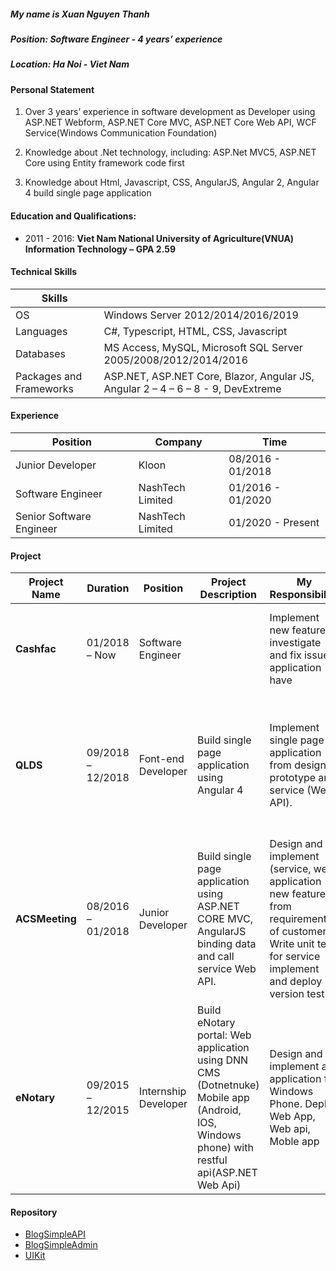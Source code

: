 ##### My name is Xuan Nguyen Thanh

##### Position: Software Engineer - 4 years’ experience

##### Location: Ha Noi - Viet Nam

#### Personal Statement

1. Over 3 years’ experience in software development as Developer using ASP.NET Webform, ASP.NET Core MVC, ASP.NET Core Web API, WCF Service(Windows Communication Foundation)

2. Knowledge about .Net technology, including: ASP.Net MVC5, ASP.NET Core using Entity
   framework code first

3. Knowledge about Html, Javascript, CSS, AngularJS, Angular 2, Angular 4 build single page application

#### Education and Qualifications:

- 2011 - 2016: **Viet Nam National University of Agriculture(VNUA) Information Technology – GPA 2.59**

#### Technical Skills

| Skills                  |                                                                                  |
| ----------------------- | -------------------------------------------------------------------------------- |
| OS                      | Windows Server 2012/2014/2016/2019                                               |
| Languages               | C#, Typescript, HTML, CSS, Javascript                                            |
| Databases               | MS Access, MySQL, Microsoft SQL Server 2005/2008/2012/2014/2016                  |
| Packages and Frameworks | ASP.NET, ASP.NET Core, Blazor, Angular JS, Angular 2 – 4 – 6 – 8 - 9, DevExtreme |

#### Experience

| Position                 | Company          | Time              |
| ------------------------ | ---------------- | ----------------- |
| Junior Developer         | Kloon            | 08/2016 - 01/2018 |
| Software Engineer        | NashTech Limited | 01/2016 - 01/2020 |
| Senior Software Engineer | NashTech Limited | 01/2020 - Present |

#### Project

| Project Name   | Duration          | Position             | Project Description                                                                                                                              | My Responsibility                                                                                                                                           | Technology                                                                                                      |
| -------------- | ----------------- | -------------------- | ------------------------------------------------------------------------------------------------------------------------------------------------ | ----------------------------------------------------------------------------------------------------------------------------------------------------------- | --------------------------------------------------------------------------------------------------------------- |
| **Cashfac**    | 01/2018 – Now     | Software Engineer    |                                                                                                                                                  | Implement new feature, investigate and fix issue if application have                                                                                        | Webform , ASP.NET MVC5, Web service, WCF <br> SQL Server Procedure                                              |
| **QLDS**       | 09/2018 – 12/2018 | Font-end Developer   | Build single page application using Angular 4                                                                                                    | Implement single page application from design prototype and service (Web API).                                                                              | Typescript and Angular 4 (Angular CLI) <br> Boostrap 4 <br> Web API using Spring framework <br> Oracle Database |
| **ACSMeeting** | 08/2016 – 01/2018 | Junior Developer     | Build single page application using ASP.NET CORE MVC, AngularJS binding data and call service Web API.                                           | Design and implement (service, web application new feature from requirement of customer. <br> Write unit test for service implement and deploy version test | ASP.NET CORE <br> AngularJS <br> MS SQL Server 2014 <br>Boostrap 3, Devextreme                                  |
| **eNotary**    | 09/2015 – 12/2015 | Internship Developer | Build eNotary portal: Web application using DNN CMS (Dotnetnuke) <br> Mobile app (Android, IOS, Windows phone) with restful api(ASP.NET Web Api) | Design and implement an application for Windows Phone. Deploy Web App, Web api, Moble app                                                                   | Android SDK, IOS SDK, Windows Phone 8.1 SDK <br> ASP.NET Web API /MS SQL Server 2012                            |

#### Repository

- [BlogSimpleAPI](https://github.com/thanhxuanhd/BlogSimpleAPI)
- [BlogSimpleAdmin](https://github.com/thanhxuanhd/BlogSimpleAdmin)
- [UIKit](https://github.com/thanhxuanhd/UIKit)
